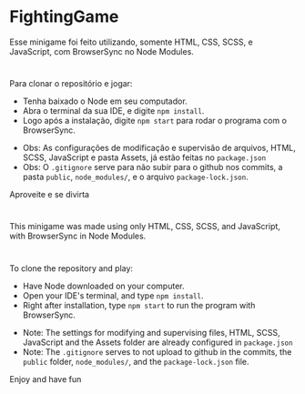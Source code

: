 # FightingGame

Esse minigame foi feito utilizando, somente HTML, CSS, SCSS, e JavaScript, com BrowserSync no Node Modules.
#
Para clonar o repositório e jogar:
- Tenha baixado o Node em seu computador.
- Abra o terminal da sua IDE, e digite `npm install`.
- Logo após a instalação, digite `npm start` para rodar o programa com o BrowserSync.

* Obs: As configurações de modificação e supervisão de arquivos, HTML, SCSS, JavaScript e pasta Assets, já estão feitas no `package.json`
* Obs: O `.gitignore` serve para não subir para o github nos commits, a pasta `public`, `node_modules/`, e o arquivo `package-lock.json`.

Aproveite e se divirta
#
This minigame was made using only HTML, CSS, SCSS, and JavaScript, with BrowserSync in Node Modules.
#
To clone the repository and play:
- Have Node downloaded on your computer.
- Open your IDE's terminal, and type `npm install`.
- Right after installation, type `npm start` to run the program with BrowserSync.

* Note: The settings for modifying and supervising files, HTML, SCSS, JavaScript and the Assets folder are already configured in `package.json`
* Note: The `.gitignore` serves to not upload to github in the commits, the `public` folder, `node_modules/`, and the `package-lock.json` file.

Enjoy and have fun
